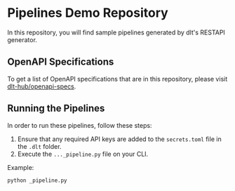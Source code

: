 # Pipelines Demo Repository

In this repository, you will find sample pipelines generated by dlt's RESTAPI generator.

## OpenAPI Specifications

To get a list of OpenAPI specifications that are in this repository, please visit [dlt-hub/openapi-specs](https://github.com/dlt-hub/openapi-specs/).

## Running the Pipelines

In order to run these pipelines, follow these steps:

1. Ensure that any required API keys are added to the `secrets.toml` file in the `.dlt` folder.
2. Execute the `..._pipeline.py` file on your CLI.

Example:
```shell
python _pipeline.py
